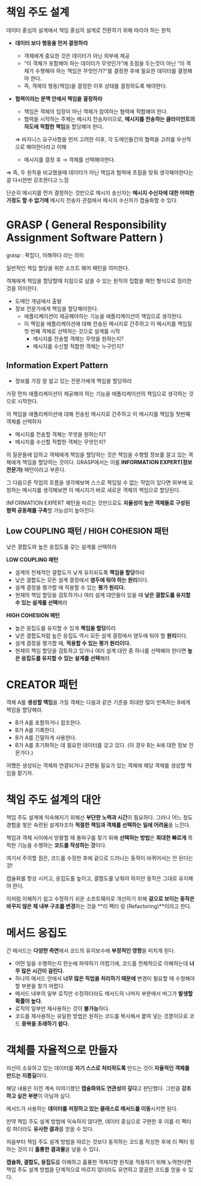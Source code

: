 # 책임 주도 설계

데이터 중심의 설계에서 책임 중심의 설계로 전환하기 위해 따라야 하는 원칙

- **데이터 보다 행동을 먼저 결정하라**
    - 객체에게 중요한 것은 데이터가 아닌 외부에 제공
    - “이 객체가 포함해야 하는 데이터가 무엇인가”에 초점을 두는것이 아닌 “이 객체가 수행해야 하는 책임은 무엇인가?”를 결정한 후에 필요한 데이터를 결정해야 한다.
    - 즉, 객체의 행동(책임)을 결정한 이후 상태를 결정하도록 해야한다.

- **협력이라는 문맥 안에서 책임을 결정하라**
    - 책임은 객체의 입장이 아닌 객체가 참여하는 협력에 적합해야 한다.
    - 협력을 시작하는 주체는 메시지 전송자이므로, **메시지를 전송하는 클라이언트의 의도에 적합한 책임**을 할당해야 한다.

  ⇒ 비지니스 요구사항을 먼저 고려한 이후, 각 도메인들간의 협력을 고려를 우선적으로 해야한다라고 이해

    - 메시지를 결정 후 → 객체를 선택해야한다.

⇒ 즉, 두 원칙을 비교했을때 데이터가 아닌 책임과 협력에 초점을 맞춰 생각해야한다는걸 다시한번 강조한다고 느낌

단순히 메시지를 먼저 결정하는 것만으로 메시지 송신자는 **메시지 수신자에 대한 어떠한 가정도 할 수 없기에** 메시지 전송자 관점에서 메시지 수신자가 캡슐화할 수 있다.

# GRASP ( General Responsibility Assignment Software Pattern )

grasp : 꽉잡다, 이해하다 라는 의미

일반적인 책임 할당을 위한 소프트 웨어 패턴을 의미한다.

객체에게 책임을 할당할때 지침으로 삼을 수 있는 원칙의 집합을 패턴 형식으로 정리한것을 의미한다.

- 도메인 개념에서 출발
- 정보 전문가에게 책임을 할당해야한다.
    - 애플리케이션이 제공해야하는 기능을 애플리케이션의 책임으로 생각한다.
    - 이 책임을 애플리케이션에 대해 전송된 메시지로 간주하고 이 메시지를 책임질 첫 번째 객체로 선택하는 것으로 설계를 시작
        - 메시지를 전송할 객체는 무엇을 원하는지?
        - 메시지를 수신할 적합한 객체는 누구인지?


## Information Expert Pattern

- 정보를 가장 잘 알고 있는 전문가에게 책임을 할당하라

가장 먼저 애플리케이션이 제공해야 하는 기능을 애플리케이션의 책임으로 생각하는 것으로 시작한다.

이 책임을 애플리케이션에 대해 전송된 메시지로 간주하고 이 메시지를 책임질 첫번째 객체를 선택하자

- 메시지를 전송할 객체는 무엇을 원하는지?
- 메시지를 수신할 적합한 객체는 무엇인지?

이 질문들에 답하고 객체에게 책임을 할당하는 것은 책임을 수행할 정보를 알고 있는 객체에게 책임을 할당하는 것이다. GRASP에서는 이를 **INFORMATION EXPERT(정보 전문가)** 패턴이라고 부른다.

그 다음으론 작업의 흐름을 생각해보며 스스로 책임일 수 없는 작업이 있다면 외부에 요청하는 메시지를 생각해보면 이 메시지가 바로 새로운 객체의 책임으로 할당된다.

INFORMATION EXPERT 패턴을 따르는 것만으로도 **자율성이 높은 객체들로 구성된 협력 공동체를 구축**할 가능성이 높아진다.

## Low COUPLING 패턴 / HIGH COHESION 패턴

낮은 결합도와 높은 응집도를 갖는 설계를 선택하라

**LOW COUPLING 패턴**

- 설계의 전체적인 결합도가 낮게 유지되도록 **책임을 할당**하라
- 낮은 결합도는 모든 설계 결정에서 **염두에 둬야 하는 원리**이다.
- 설계 결정을 평가할 때 적용할 수 있는 **평가 원리다.**
- 현재의 책임 할당을 검토하거나 여러 설계 대안들이 있을 때 **낮은 결합도를 유지할 수 있는 설계를 선택**해라

**HIGH COHESION 패턴**

- 높은 응집도를 유지할 수 있게 **책임을 할당**하라
- 낮은 결합도처럼 높은 응집도 역시 모든 설계 결정에서 염두에 둬야 할 **원리**이다.
- 설계 결정을 평가할 때, **적용할 수 있는 평가 원리이다.**
- 현재의 책임 할당을 검토하고 있거나 여러 설계 대안 중 하나를 선택해야 한다면 **높은 응집도를 유지할 수 있는 설계를 선택**해라

# CREATOR 패턴

객체 A를 **생성할 책임**을 가질 객체는 다음과 같은 기준을 최대한 많이 만족하는 B에게 책임을 할당해라.

- B가 A를 포함하거나 참조한다.
- B가 A를 기록한다.
- B가 A를 긴밀하게 사용한다.
- B가 A를 초기화하는 데 필요한 데이터를 갖고 있다. (이 경우 B는 A에 대한 정보 전문가다.)

어쨌든 생성되는 객체와 연결되거나 관련될 필요가 있는 객체에 해당 객체를 생성할 책임을 맡기자.

# **책임 주도 설계의 대안**

책임 주도 설계에 익숙해지기 위해선 **부단한 노력과 시간**이 필요하다. 그러나 어느 정도 경험을 쌓은 숙련된 설계자조차 **적절한 책임과 객체를 선택하는 일에 어려움**을 느낀다.

책임과 객체 사이에서 방황할 때 돌파구를 찾기 위해 **선택하는 방법**은 **최대한 빠르게** 목적한 기능을 수행하는 **코드를 작성하는 것**이다.

여기서 주의할 점은, 코드를 수정한 후에 겉으로 드러나는 동작이 바뀌어서는 안 된다는 것!

캡슐화를 항상 시키고, 응집도를 높이고, 결합도를 낮춰야 하지만 동작은 그대로 유지해야 한다.

이처럼 이해하기 쉽고 수정하기 쉬운 소프트웨어로 개선하기 위해 **겉으로 보이는 동작은 바꾸지 않은 채 내부 구조를 변경**하는 것을 **리 펙터 링 (Refactoring)**이라고 한다.

# **메서드 응집도**

긴 메서드는 **다양한 측면**에서 코드의 유지보수에 **부정적인 영향**을 미치게 된다.

- 어떤 일을 수행하는지 한눈에 파악하기 어렵기에, 코드를 전체적으로 이해하는데 **너무 많은 시간이 걸린다.**
- 하나의 메서드 안에서 **너무 많은 직업을 처리하기 때문에** 변경이 필요할 때 수정해야 할 부분을 찾기 어렵다.
- 메서드 내부의 일부 로직만 수정하더라도 메서드의 나머지 부분에서 버그가 **발생할 확률이 높다.**
- 로직의 일부만 재사용하는 것이 **불가능**하다.
- 코드를 재사용하는 유일한 방법은 원하는 코드를 복사해서 붙여 넣는 것뿐이므로 코드 **중복을 초래하기 쉽다.**

# **객체를 자율적으로 만들자**

자신이 소유하고 있는 데이터를 **자기 스스로 처리하도록** 만드는 것이 **자율적인 객체를 만드는 지름길**이다.

해당 내용은 이전 계속 이야기했던 **캡슐화와도 연관성이 깊다**고 판단했다. 그만큼 **강조하고 싶은 부분**이 아닐까 싶다.

메서드가 사용하는 **데이터를 저장하고 있는 클래스로 메서드를 이동**시키면 된다.

만약 책임 주도 설계 방법에 익숙하지 않다면, 데이터 중심으로 구현한 후 이를 리 펙터 링 하더라도 **유사한 결과**를 얻을 수 있다.

처음부터 책임 주도 설계 방법을 따르는 것보다 동작하는 코드를 작성한 후에 리 펙터 링 하는 것이 더 **훌륭한 결과물**을 낳을 수 있다.

**캡슐화, 결합도, 응집도**를 이해하고 훌륭한 객체지향 원칙을 적용하기 위해 노력한다면 책임 주도 설계 방법을 단계적으로 따르지 않더라도 유연하고 깔끔한 코드를 얻을 수 있다.